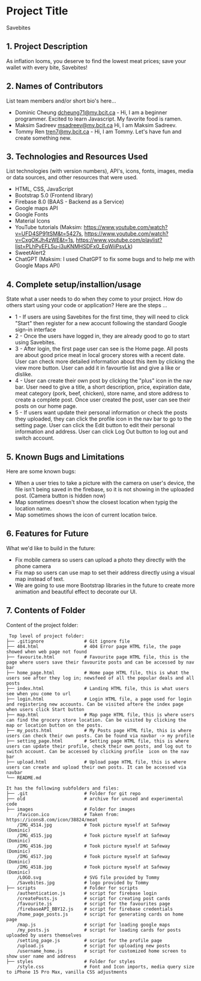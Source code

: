 # Project Title
Savebites

## 1. Project Description
As inflation looms, you deserve to find the lowest meat prices; save your wallet with every bite, Savebites!

## 2. Names of Contributors
List team members and/or short bio's here...
* Dominic Cheung dcheung71@my.bcit.ca - Hi, I am a beginner programmer. Excited to learn Javascript. My favorite food is ramen.
* Maksim Sadreev msadreev@my.bcit.ca  Hi, I am Maksim Sadreev. 
* Tommy Ren tren7@my.bcit.ca - Hi, I am Tommy. Let's have fun and create something new.
	
## 3. Technologies and Resources Used
List technologies (with version numbers), API's, icons, fonts, images, media or data sources, and other resources that were used.
* HTML, CSS, JavaScript
* Bootstrap 5.0 (Frontend library)
* Firebase 8.0 (BAAS - Backend as a Service)
* Google maps API
* Google Fonts
* Material Icons
* YouTube tutorials (Maksim: https://www.youtube.com/watch?v=UFD4SP91tSM&t=5427s, https://www.youtube.com/watch?v=CxgOKJh4zWE&t=1s, https://www.youtube.com/playlist?list=PLhPyEFL5u-i3uKNMHSDFx0_EqWiiPsvLk) 
* SweetAlert2
* ChatGPT (Maksim: I used ChatGPT to fix some bugs and to help me with Google Maps API) 


## 4. Complete setup/installion/usage
State what a user needs to do when they come to your project.  How do others start using your code or application?
Here are the steps ...
* 1 - If users are using Savebites for the first time, they will need to click "Start" then register for a new acocunt following the standard Google sign-in interface
* 2 - Once the users have logged in, they are already good to go to start using Savebites.
* 3 - After login, the first page user can see is the Home page. All posts are about good price meat in local grocery stores with a recent date. User can check more detailed information about this item by clicking the view more button. User can add it in favourtie list and give a like or dislike.
* 4 - User can create their own post by clicking the "plus" icon in the nav bar. User need to give a title, a short description, price, expiration date, meat category (pork, beef, chicken), store name, and store address to create a complete post. Once user created the post, user can see their posts on our home page.
* 5 - If users want update their personal information or check the posts they uploaded, they can click the profile icon in the nav bar to go to the setting page. User can click the Edit button to edit their personal information and address. User can click Log Out button to log out and switch account.

## 5. Known Bugs and Limitations
Here are some known bugs:
* When a user tries to take a picture with the camera on user's device, the file isn't being saved in the firebase, so it is not showing in the uploaded post. (Camera button is hidden now)
* Map sometimes doesn't show the closest location when typig the location name.
* Map sometimes shows the icon of current location twice.

## 6. Features for Future
What we'd like to build in the future:
* Fix mobile camera so users can upload a photo they directly with the phone camera
* Fix map so users can use map to set their address directly using a visual map instead of text.
* We are going to use more Bootstrap libraries in the future to create more animation and beautiful effect to decorate our UI.

	
## 7. Contents of Folder
Content of the project folder:

```
 Top level of project folder: 
├── .gitignore               # Git ignore file
├── 404.html                 # 404 Error page HTML file, the page showed when web page not found
├── favourite.html           # Favourite page HTML file, this is the page where users save their favourite posts and can be accessed by nav bar
├── home_page.html           # Home page HTML file, this is what the users see after they log in; newsfeed of all the popular deals and all posts
├── index.html               # Landing HTML file, this is what users see when you come to url
├── login.html               # Login HTML file, a page used for login and registering new accounts. Can be visited aftere the index page when users click Start button
├── map.html                 # Map page HTML file, this is where users can find the grocery store location. Can be visited by clicking the map or location button on the posts.
├── my_posts.html            # My Posts page HTML file, this is where users can check their own posts. Can be found via navbar -> my profile
├── setting_page.html        # Setting page HTML file, this is where users can update their profile, check their own posts, and log out to switch account. Can be accessed by clicking profile  icon on the nav bar
├── upload.html              # Upload page HTML file, this is where users can create and upload their own posts. It can be accessed via navbar
└── README.md

It has the following subfolders and files:
├── .git                     # Folder for git repo
├── old                      # archive for unused and experimental code
├── images                   # Folder for images
    /favicon.ico             # Taken from: https://icons8.com/icon/38824/meat
    /IMG_4514.jpg            # Took picture myself at Safeway (Dominic)
    /IMG_4515.jpg            # Took picture myself at Safeway (Dominic)
    /IMG_4516.jpg            # Took picture myself at Safeway (Dominic)
    /IMG_4517.jpg            # Took picture myself at Safeway (Dominic)
    /IMG_4518.jpg            # Took picture myself at Safeway (Dominic)
    /LOGO.svg                # SVG file provided by Tommy
    /Savebites.jpg           # logo provided by Tommy
├── scripts                  # Folder for scripts
    /authentication.js       # script for firebase login
    /createPosts.js          # script for creating post cards
    /favourite.js            # script for the favourites page
    /firebaseAPI_BBY12.js    # script for firebase credentials
    /home_page_posts.js      # script for generating cards on home page
    /map.js                  # script for loading google maps
    /my_posts.js             # script for loading cards for posts uploaded by users themselves
    /setting_page.js         # script for the profile page
    /upload.js               # script for uploading new posts
    /username_home.js        # script for customized home screen to show user name and address
├── styles                   # Folder for styles
    /style.css               # Font and Icon imports, media query size to iPhone 15 Pro Max, vanilla CSS adjustments 


```



